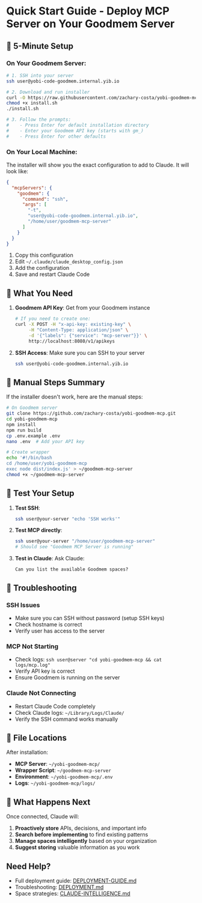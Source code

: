 # Quick Start Guide - Deploy MCP Server on Your Goodmem Server

## 🚀 5-Minute Setup

### On Your Goodmem Server:

```bash
# 1. SSH into your server
ssh user@yobi-code-goodmem.internal.yib.io

# 2. Download and run installer
curl -O https://raw.githubusercontent.com/zachary-costa/yobi-goodmem-mcp/main/install.sh
chmod +x install.sh
./install.sh

# 3. Follow the prompts:
#    - Press Enter for default installation directory
#    - Enter your Goodmem API key (starts with gm_)
#    - Press Enter for other defaults
```

### On Your Local Machine:

The installer will show you the exact configuration to add to Claude. It will look like:

```json
{
  "mcpServers": {
    "goodmem": {
      "command": "ssh",
      "args": [
        "-t",
        "user@yobi-code-goodmem.internal.yib.io",
        "/home/user/goodmem-mcp-server"
      ]
    }
  }
}
```

1. Copy this configuration
2. Edit `~/.claude/claude_desktop_config.json`
3. Add the configuration
4. Save and restart Claude Code

## 🔑 What You Need

1. **Goodmem API Key**: Get from your Goodmem instance
   ```bash
   # If you need to create one:
   curl -X POST -H "x-api-key: existing-key" \
        -H "Content-Type: application/json" \
        -d '{"labels": {"service": "mcp-server"}}' \
        http://localhost:8080/v1/apikeys
   ```

2. **SSH Access**: Make sure you can SSH to your server
   ```bash
   ssh user@yobi-code-goodmem.internal.yib.io
   ```

## 📝 Manual Steps Summary

If the installer doesn't work, here are the manual steps:

```bash
# On Goodmem server
git clone https://github.com/zachary-costa/yobi-goodmem-mcp.git
cd yobi-goodmem-mcp
npm install
npm run build
cp .env.example .env
nano .env  # Add your API key

# Create wrapper
echo '#!/bin/bash
cd /home/user/yobi-goodmem-mcp
exec node dist/index.js' > ~/goodmem-mcp-server
chmod +x ~/goodmem-mcp-server
```

## 🧪 Test Your Setup

1. **Test SSH**: 
   ```bash
   ssh user@your-server "echo 'SSH works'"
   ```

2. **Test MCP directly**:
   ```bash
   ssh user@your-server "/home/user/goodmem-mcp-server"
   # Should see "Goodmem MCP Server is running"
   ```

3. **Test in Claude**: Ask Claude:
   ```
   Can you list the available Goodmem spaces?
   ```

## 🔧 Troubleshooting

### SSH Issues
- Make sure you can SSH without password (setup SSH keys)
- Check hostname is correct
- Verify user has access to the server

### MCP Not Starting
- Check logs: `ssh user@server "cd yobi-goodmem-mcp && cat logs/mcp.log"`
- Verify API key is correct
- Ensure Goodmem is running on the server

### Claude Not Connecting
- Restart Claude Code completely
- Check Claude logs: `~/Library/Logs/Claude/`
- Verify the SSH command works manually

## 📍 File Locations

After installation:
- **MCP Server**: `~/yobi-goodmem-mcp/`
- **Wrapper Script**: `~/goodmem-mcp-server`
- **Environment**: `~/yobi-goodmem-mcp/.env`
- **Logs**: `~/yobi-goodmem-mcp/logs/`

## 🎯 What Happens Next

Once connected, Claude will:
1. **Proactively store** APIs, decisions, and important info
2. **Search before implementing** to find existing patterns
3. **Manage spaces intelligently** based on your organization
4. **Suggest storing** valuable information as you work

## Need Help?

- Full deployment guide: [DEPLOYMENT-GUIDE.md](DEPLOYMENT-GUIDE.md)
- Troubleshooting: [DEPLOYMENT.md](DEPLOYMENT.md)
- Space strategies: [CLAUDE-INTELLIGENCE.md](CLAUDE-INTELLIGENCE.md)